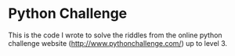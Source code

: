 # Python Challenge
This is the code I wrote to solve the riddles from the online python challenge website (http://www.pythonchallenge.com/) up to level 3. 
